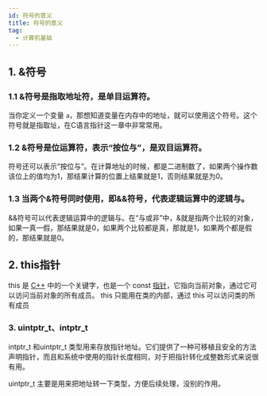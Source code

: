 ```yaml
---
id: 符号的意义
title: 符号的意义
tag:
  - 计算机基础
---
```


## 1. &符号

### 1.1 &符号是指取地址符，是单目运算符。

当你定义一个变量 `a`，那想知道变量在内存中的地址，就可以使用这个符号。这个符号就是指取址，在C语言指针这一章中非常常用。

### 1.2 &符号是位运算符，表示“按位与”，是双目运算符。

符号还可以表示“按位与”。在计算地址的时候，都是二进制数了，如果两个操作数该位上的值均为1，那结果计算的位置上结果就是1，否则结果就是为0。

### 1.3 当两个&符号同时使用，即&&符号，代表逻辑运算中的逻辑与。

&&符号可以代表逻辑运算中的逻辑与。在“与或非”中，&就是指两个比较的对象，如果一真一假，那结果就是0，如果两个比较都是真，那就是1，如果两个都是假的，那结果就是0。

## 2. this指针

this 是 [C++](http://c.biancheng.net/cplus/) 中的一个关键字，也是一个 const [指针](http://c.biancheng.net/c/80/)，它指向当前对象，通过它可以访问当前对象的所有成员。
this 只能用在类的内部，通过 this 可以访问类的所有成员

### 3. uintptr_t、intptr_t

intptr_t 和uintptr_t 类型用来存放指针地址。它们提供了一种可移植且安全的方法声明指针，而且和系统中使用的指针长度相同，对于把指针转化成整数形式来说很有用。

uintptr_t 主要是用来把地址转一下类型，方便后续处理，没别的作用。

